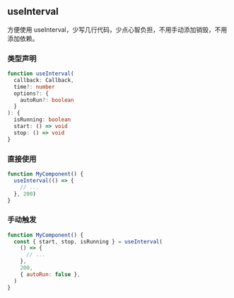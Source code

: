 ## useInterval

方便使用 useInterval，少写几行代码，少点心智负担，不用手动添加销毁，不用添加依赖。

### 类型声明

```typescript
function useInterval(
  callback: Callback,
  time?: number
  options?: {
    autoRun?: boolean
  }
): {
  isRunning: boolean
  start: () => void
  stop: () => void
}
```

### 直接使用

```javascript
function MyComponent() {
  useInterval(() => {
    // ...
  }, 200)
}
```

### 手动触发

```javascript
function MyComponent() {
  const { start, stop, isRunning } = useInterval(
    () => {
      // ...
    },
    200,
    { autoRun: false },
  )
}
```
